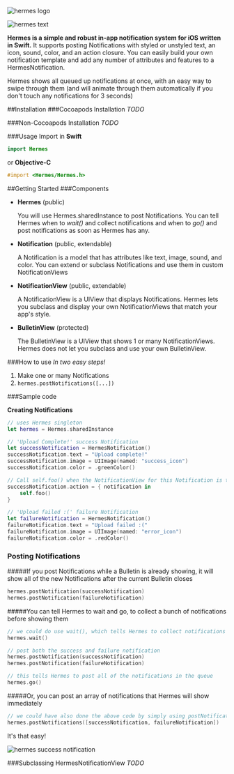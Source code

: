 ![hermes logo](http://i.imgur.com/1ZbEIuH.png)

![hermes text](http://i.imgur.com/vlg4X61.png)

**Hermes is a simple and robust in-app notification system for iOS written in Swift.**  It supports posting Notifications with styled or unstyled text, an icon, sound, color, and an action closure.  You can easily build your own notification template and add any number of attributes and features to a HermesNotification.

Hermes shows all queued up notifications at once, with an easy way to swipe through them (and will animate through them automatically if you don't touch any notifications for 3 seconds)

##Installation
###Cocoapods Installation
*TODO*

###Non-Cocoapods Installation
*TODO*

###Usage
Import in **Swift**
```swift
import Hermes
```
or **Objective-C**
```objective-c
#import <Hermes/Hermes.h>
```

##Getting Started
###Components
- **Hermes** (public)

  You will use Hermes.sharedInstance to post Notifications.  You can tell Hermes when to *wait()* and collect notifications and when to *go()* and post notifications as soon as Hermes has any.
  
- **Notification** (public, extendable)

  A Notification is a model that has attributes like text, image, sound, and color. You can extend or subclass Notifications and use them in custom NotificationViews
  
- **NotificationView** (public, extendable)

  A NotificationView is a UIView that displays Notifications.  Hermes lets you subclass and display your own NotificationViews that match your app's style.
  
- **BulletinView** (protected)

  The BulletinView is a UIView that shows 1 or many NotificationViews. Hermes does not let you subclass and use your own BulletinView.

###How to use 
*In two easy steps!*

1. Make one or many Notifications
2. ```hermes.postNotifications([...])```

###Sample code

**Creating Notifications**
```swift
// uses Hermes singleton
let hermes = Hermes.sharedInstance

// 'Upload Complete!' success Notification
let successNotification = HermesNotification()
successNotification.text = "Upload complete!"
successNotification.image = UIImage(named: "success_icon")
successNotification.color = .greenColor()

// Call self.foo() when the NotificationView for this Notification is tapped
successNotification.action = { notification in
    self.foo() 
}

// 'Upload failed :(' failure Notification
let failureNotification = HermesNotification()
failureNotification.text = "Upload failed :("
failureNotification.image = UIImage(named: "error_icon")
failureNotification.color = .redColor()
```

### Posting Notifications

#####If you post Notifications while a Bulletin is already showing, it will show all of the new Notifications after the current Bulletin closes
```swift
hermes.postNotification(successNotification)
hermes.postNotification(failureNotification)
```

#####You can tell Hermes to wait and go, to collect a bunch of notifications before showing them 
```swift
// we could do use wait(), which tells Hermes to collect notifications without showing them yet
hermes.wait()

// post both the success and failure notification 
hermes.postNotification(successNotification)
hermes.postNotification(failureNotification)

// this tells Hermes to post all of the notifications in the queue
hermes.go()
```

#####Or, you can post an array of notifications that Hermes will show immediately
```swift
// we could have also done the above code by simply using postNotifications
hermes.postNotifications([successNotification, failureNotification])
```

It's that easy!

![hermes success notification](http://i.imgur.com/LnBCeAh.png)

###Subclassing HermesNotificationView
*TODO*
